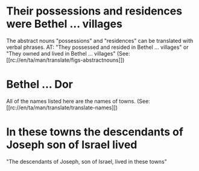 # Their possessions and residences were Bethel ... villages

The abstract nouns "possessions" and "residences" can be translated with verbal phrases. AT: "They possessed and resided in Bethel ... villages" or "They owned and lived in Bethel ... villages" (See: [[rc://en/ta/man/translate/figs-abstractnouns]])

# Bethel ... Dor

All of the names listed here are the names of towns. (See: [[rc://en/ta/man/translate/translate-names]])

# In these towns the descendants of Joseph son of Israel lived

"The descendants of Joseph, son of Israel, lived in these towns"